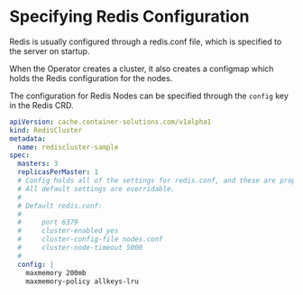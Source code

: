 # Specifying Redis Configuration

Redis is usually configured through a redis.conf file, which is specified to the server on startup. 

When the Operator creates a cluster, it also creates a configmap which holds the Redis configuration for the nodes.

The configuration for Redis Nodes can be specified through the `config` key in the Redis CRD.

```yaml
apiVersion: cache.container-solutions.com/v1alpha1
kind: RedisCluster
metadata:
  name: rediscluster-sample
spec:
  masters: 3
  replicasPerMaster: 1
  # Config holds all of the settings for redis.conf, and these are propagated to the cluster created.
  # All default settings are overridable.
  # 
  # Default redis.conf:
  # 
  #     port 6379
  #     cluster-enabled yes
  #     cluster-config-file nodes.conf
  #     cluster-node-timeout 5000
  #
  config: |
    maxmemory 200mb
    maxmemory-policy allkeys-lru
```
